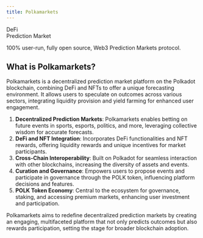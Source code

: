 ```yaml
---
title: Polkamarkets
---
```

DeFi  
 Prediction Market  
 
 100% user-run, fully open source, Web3 Prediction Markets protocol.

What is Polkamarkets?
---------------------

Polkamarkets is a decentralized prediction market platform on the Polkadot blockchain, combining DeFi and NFTs to offer a unique forecasting environment. It allows users to speculate on outcomes across various sectors, integrating liquidity provision and yield farming for enhanced user engagement. 

1. **Decentralized Prediction Markets**: Polkamarkets enables betting on future events in sports, esports, politics, and more, leveraging collective wisdom for accurate forecasts.
2. **DeFi and NFT Integration**: Incorporates DeFi functionalities and NFT rewards, offering liquidity rewards and unique incentives for market participants.
3. **Cross-Chain Interoperability**: Built on Polkadot for seamless interaction with other blockchains, increasing the diversity of assets and events.
4. **Curation and Governance**: Empowers users to propose events and participate in governance through the POLK token, influencing platform decisions and features.
5. **POLK Token Economy**: Central to the ecosystem for governance, staking, and accessing premium markets, enhancing user investment and participation.

Polkamarkets aims to redefine decentralized prediction markets by creating an engaging, multifaceted platform that not only predicts outcomes but also rewards participation, setting the stage for broader blockchain adoption.
